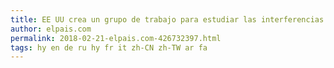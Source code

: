 ```yaml
---
title: EE UU crea un grupo de trabajo para estudiar las interferencias en las elecciones
author: elpais.com
permalink: 2018-02-21-elpais.com-426732397.html
tags: hy en de ru hy fr it zh-CN zh-TW ar fa
---
```


